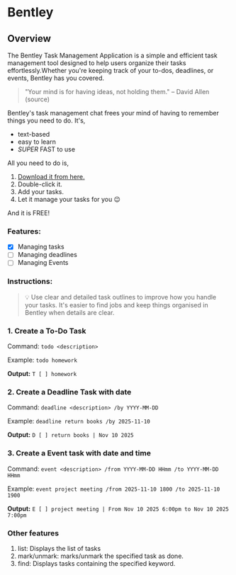 # Bentley
## Overview

The Bentley Task Management Application is a simple and efficient task management tool designed to help users organize their tasks effortlessly.Whether you're keeping track of your to-dos, deadlines, or events, Bentley has you covered.
> "Your mind is for having ideas, not holding them." – David Allen (source)

Bentley's task management chat frees your mind of having to remember things you need to do. It's,

- text-based
- easy to learn
- *SUPER* FAST to use

All you need to do is,

1. [Download it from here.](https://github.com/zoebelle-pang/ip)
2. Double-click it.
3. Add your tasks.
4. Let it manage your tasks for you 😉

And it is FREE!

### Features:

- [x] Managing tasks
- [ ] Managing deadlines 
- [ ] Managing Events

### Instructions:

> 💡 Use clear and detailed task outlines to improve how you handle your tasks. It's easier to find jobs and keep things organised in Bentley when details are clear.

### 1. Create a To-Do Task
Command: `todo <description>`

Example: `todo homework`

**Output:**
`T [ ] homework`


### 2. Create a Deadline Task with date 
Command: `deadline <description> /by YYYY-MM-DD`

Example: `deadline return books /by 2025-11-10`

**Output:**
`D [ ] return books | Nov 10 2025`


### 3. Create a Event task with date and time
Command: `event <description> /from YYYY-MM-DD HHmm /to YYYY-MM-DD HHmm`

Example: `event project meeting /from 2025-11-10 1800 /to 2025-11-10 1900`

**Output:**
`E [ ] project meeting | From Nov 10 2025 6:00pm to Nov 10 2025 7:00pm`

### Other features
1. list: Displays the list of tasks
2. mark/unmark: marks/unmark the specified task as done.
3. find: Displays tasks containing the specified keyword.


